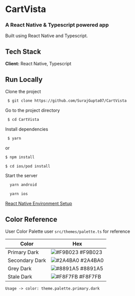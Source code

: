 # CartVista

### A React Native & Typescript powered app

Built using React Native and Typescript.

## Tech Stack

**Client:** React Native, Typescript

## Run Locally

Clone the project

```bash
 $ git clone https://github.com/SurajGupta07/CartVista
```

Go to the project directory

```bash
 $ cd CartVista
```

Install dependencies

```bash
 $ yarn
```

or

```bash
$ npm install
```

```bash
$ cd ios/pod install
```

Start the server

```bash
  yarn android
```

```bash
  yarn ios
```

[React Native Environment Setup](https://reactnative.dev/docs/environment-setup)

## Color Reference

User Color Palette user `src/themes/palette.ts` for reference

| Color          | Hex                                                              |
| -------------- | ---------------------------------------------------------------- |
| Primary Dark   | ![#F9B023](https://via.placeholder.com/10/F94464?text=+) #F9B023 |
| Secondary Dark | ![#2A4BA0](https://via.placeholder.com/10/787878?text=+) #2A4BA0 |
| Grey Dark      | ![#8891A5](https://via.placeholder.com/10/1FA73D?text=+) #8891A5 |
| Stale Dark     | ![#F8F7FB](https://via.placeholder.com/10/991B1B?text=+) #F8F7FB |

```
Usage -> color: theme.palette.primary.dark
```
